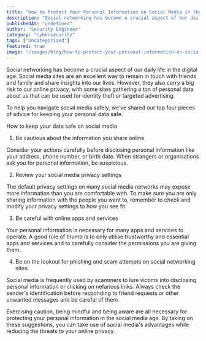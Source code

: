 ```yaml
---
title: "How to Protect Your Personal Information on Social Media in the Digital Age"
description: "Social networking has become a crucial aspect of our daily life in the digital age. Social media sites are an excellent way to remain in touch with friends and ..."
publishedAt: "undefined"
author: "Security Engineer"
category: "cybersecurity"
tags: ["Uncategorised"]
featured: true
image: "/images/blog/how-to-protect-your-personal-information-on-social-media-in-the-digital-age-featured.jpeg"
---
```


Social networking has become a crucial aspect of our daily life in the digital age. Social media sites are an excellent way to remain in touch with friends and family and share insights into our lives. However, they also carry a big risk to our online privacy, with some sites gathering a ton of personal data about us that can be used for identity theft or targeted advertising. 

To help you navigate social media safely, we’ve shared our top four pieces of advice for keeping your personal data safe.

How to keep your data safe on social media

1. Be cautious about the information you share online

Consider your actions carefully before disclosing personal information like your address, phone number, or birth date. When strangers or organisations ask you for personal information, be suspicious.

2. Review your social media privacy settings

The default privacy settings on many social media networks may expose more information than you are comfortable with. To make sure you are only sharing information with the people you want to, remember to check and modify your privacy settings to how you see fit.

3. Be careful with online apps and services

Your personal information is necessary for many apps and services to operate. A good rule of thumb is to only utilise trustworthy and essential apps and services and to carefully consider the permissions you are giving them.

4. Be on the lookout for phishing and scam attempts on social networking sites. 

Social media is frequently used by scammers to lure victims into disclosing personal information or clicking on nefarious links. Always check the sender's identification before responding to friend requests or other unwanted messages and be careful of them.

Exercising caution, being mindful and being aware are all necessary for protecting your personal information in the social media age. By taking on these suggestions, you can take use of social media's advantages while reducing the threats to your online privacy.
